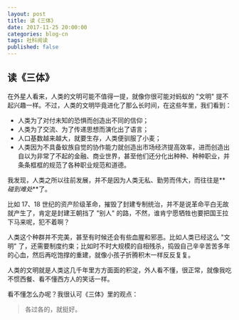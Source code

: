 ```yaml
---
layout: post
title: 读《三体》
date: 2017-11-25 20:00:00
categories: blog-cn
tags: 社科阅读
published: false
--- 
```


## 读《三体》

在外星人看来，人类的文明可能不值得一提，就像你很可能对蚂蚁的 "文明" 提不起兴趣一样。不过，人类的文明毕竟进化了那么长时间，在这些年里，我们看到：

- 人类为了对付未知的恐惧而创造出不同的信仰；
- 人类为了交流、为了传递思想而演化出了语言；
- 人口基数越来越大，就要生存，人类便驯服了小麦；
- 人类因为不具备蚁族自觉的协作能力就创造出市场经济提高效率，进而创造出自以为非常了不起的金融、商业世界，甚至他们还分化出种种、种种职业，并条条框框的规范了各种职业规范和道德。

我发现，人类之所以往前发展，并不是因为人类无私、勤劳而伟大，而往往是**_碰到难处_**了。

比如 17、18 世纪的资产阶级革命，摧毁了封建专制统治，并不是说革命平白无故就产生了，肯定是封建王朝挡了 "别人" 的路，不然，谁肯宁愿牺牲也要把国王拉下马来呢，犯不着啊？

人类这个种群并不完美，甚至有时候还会有些血腥和邪恶。比如人类已经这么 "文明" 了，还需要制度约束；比如时不时大规模的自相残杀，捣毁自己辛辛苦苦多年的心血，然后再吃饱撑的重建，就像小孩子折腾积木一样反反复复。

人类的文明就是人类这几千年里方方面面的积淀，外人看不懂，很正常，就像我吃不惯西餐、看不懂西方人的笑话一样。

看不懂怎么办呢？我很认可《三体》里的观点：

> 各过各的，就挺好。


